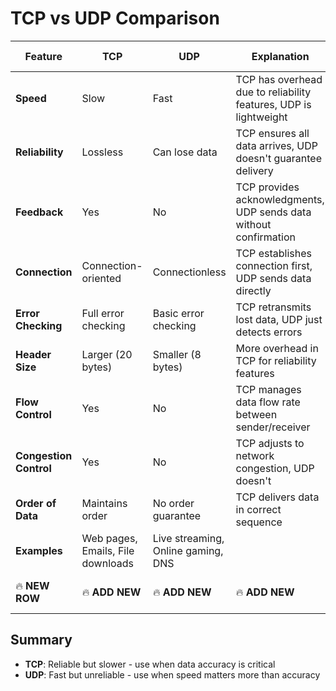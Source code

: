 # TCP vs UDP Comparison

| **Feature** | **TCP** | **UDP** | **Explanation** | **Use Cases** | **Extra Notes** |
|-------------|---------|---------|-----------------|---------------|-----------------|
| **Speed** | Slow | Fast | TCP has overhead due to reliability features, UDP is lightweight | TCP: Web browsing, UDP: Gaming | 🔥 **ADD HERE** |
| **Reliability** | Lossless | Can lose data | TCP ensures all data arrives, UDP doesn't guarantee delivery | TCP: File transfers, UDP: Live streaming | 🔥 **ADD HERE** |
| **Feedback** | Yes | No | TCP provides acknowledgments, UDP sends data without confirmation | TCP: Emails, UDP: DNS queries | 🔥 **ADD HERE** |
| **Connection** | Connection-oriented | Connectionless | TCP establishes connection first, UDP sends data directly | TCP: HTTP/HTTPS, UDP: DHCP | 🔥 **ADD HERE** |
| **Error Checking** | Full error checking | Basic error checking | TCP retransmits lost data, UDP just detects errors | TCP: Banking apps, UDP: Video calls | 🔥 **ADD HERE** |
| **Header Size** | Larger (20 bytes) | Smaller (8 bytes) | More overhead in TCP for reliability features | 🔥 **ADD MORE EXAMPLES** | 🔥 **ADD HERE** |
| **Flow Control** | Yes | No | TCP manages data flow rate between sender/receiver | 🔥 **ADD EXAMPLES** | 🔥 **ADD HERE** |
| **Congestion Control** | Yes | No | TCP adjusts to network congestion, UDP doesn't | 🔥 **ADD EXAMPLES** | 🔥 **ADD HERE** |
| **Order of Data** | Maintains order | No order guarantee | TCP delivers data in correct sequence | 🔥 **ADD EXAMPLES** | 🔥 **ADD HERE** |
| **Examples** | Web pages, Emails, File downloads | Live streaming, Online gaming, DNS | | 🔥 **ADD MORE** | 🔥 **ADD HERE** |
| 🔥 **NEW ROW** | 🔥 **ADD NEW** | 🔥 **ADD NEW** | 🔥 **ADD NEW** | 🔥 **ADD NEW** | 🔥 **ADD NEW** |

## Summary
- **TCP**: Reliable but slower - use when data accuracy is critical
- **UDP**: Fast but unreliable - use when speed matters more than accuracy 